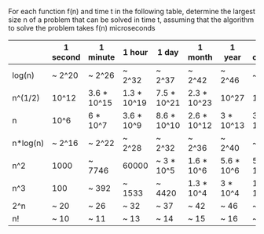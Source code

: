 For each function f(n) and time t in the following table, determine the largest size n of a problem that can be solved in time t, assuming that the algorithm to solve the problem takes f(n) microseconds

|          | 1 second    | 1 minute    | 1 hour      | 1 day       | 1 month     | 1 year      | 1 century   |
|----------|-------------|-------------|-------------|-------------|-------------|-------------|-------------|
| log(n)   | ~ 2^20      | ~ 2^26      | ~ 2^32      | ~ 2^37      | ~ 2^42      | ~ 2^46      | ~ 2^53      |
| n^(1/2)  | 10^12       | 3.6 * 10^15 | 1.3 * 10^19 | 7.5 * 10^21 | 2.3 * 10^23 | 10^27       | 10^31       |
| n        | 10^6        | 6 * 10^7    | 3.6 * 10^9  | 8.6 * 10^10 | 2.6 * 10^12 | 3 * 10^13   | 3 * 10^15   |
| n*log(n) | ~ 2^16      | ~ 2^22      | ~ 2^28      | ~ 2^32      | ~ 2^36      | ~ 2^40      | ~ 2^45      |
| n^2      | 1000        | ~ 7746      | 60000       | ~ 3 * 10^5  | 1.6 * 10^6  | 5.6 * 10^6  | 5.6 * 10^7  |
| n^3      | 100         | ~ 392       | ~ 1533      | ~ 4420      | 1.3 * 10^4  | 3 * 10^4    | 1.5 * 10^5  |
| 2^n      | ~ 20        | ~ 26        | ~ 32        | ~ 37        | ~ 42        | ~ 46        | ~ 53        |
| n!       | ~ 10        | ~ 11        | ~ 13        | ~ 14        | ~ 15        | ~ 16        | ~ 18        |